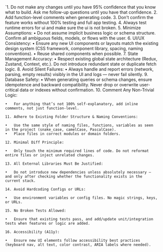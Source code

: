 `1. Do not make any changes until you have 95% confidence that you know what to build. Ask me follow-up questions until you have that confidence.
2. Add function-level comments when generating code.
3. Don't confirm the feature works without 100% testing and full app testing.
4. Always test runtime errors for ui and make sure the ui is not broken.
5.	Minimize Assumptions:
	•	Do not assume implicit business logic or schema structure. Confirm all ambiguous fields, models, or flows with the user.
	6.	UI/UX Consistency:
	•	Ensure any new UI components or layouts match the existing design system (CSS framework, component library, spacing, naming conventions).
	•	Reuse shared components when possible.
	7.	State Management Accuracy:
	•	Respect existing global state architecture (Redux, Zustand, Context, etc.). Do not introduce redundant state or duplicate fetch logic.
	8.	Avoid Silent Failures:
	•	Always handle and report errors (network, parsing, empty results) visibly in the UI and logs — never fail silently.
	9.	Database Safety:
	•	When generating queries or schema changes, ensure idempotence and backward compatibility. Never drop or overwrite user-critical data or indexes without confirmation.
	10.	Comment Any Non-Trivial Logic:

	•	For anything that’s not 100% self-explanatory, add inline comments, not just function-level.

	11.	Adhere to Existing Folder Structure & Naming Conventions:

	•	Use the same style of naming files, functions, variables as seen in the project (snake_case, camelCase, PascalCase).
	•	Place files in correct modules or domain folders.

	12.	Minimal Diff Principle:

	•	Only touch the minimum required lines of code. Do not reformat entire files or inject unrelated changes.

	13.	All External Libraries Must Be Justified:

	•	Do not introduce new dependencies unless absolutely necessary — and only after checking whether the functionality exists in the current stack.

	14.	Avoid Hardcoding Configs or URLs:

	•	Use environment variables or config files. No magic strings, keys, or URLs.

	15.	No Broken Tests Allowed:

	•	Ensure that existing tests pass, and add/update unit/integration tests when features or logic are added.

	16.	Accessibility (A11y):

	•	Ensure new UI elements follow accessibility best practices (keyboard nav, alt text, color contrast, ARIA labels where needed).